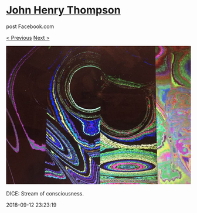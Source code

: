 # [John Henry Thompson](../README.md)
post Facebook.com

[< Previous](2018-09-13-2.md) [Next >](2018-09-12-2.md)

[![](../media/2018-09-12/Timeline-Photos-DICE-Stream-of-consciousness.jpg)](../README.md)

DICE: Stream of consciousness.

2018-09-12 23:23:19
